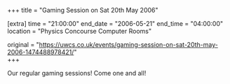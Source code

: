 +++
title = "Gaming Session on Sat 20th May 2006"

[extra]
time = "21:00:00"
end_date = "2006-05-21"
end_time = "04:00:00"
location = "Physics Concourse Computer Rooms"

original = "https://uwcs.co.uk/events/gaming-session-on-sat-20th-may-2006-1474488978421/"    
+++

Our regular gaming sessions\! Come one and all\!

